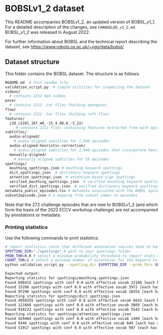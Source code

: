 # BOBSLv1_2 dataset

This README accompanies BOBSLv1_2, an updated version of BOBSL_v1_1. For a detailed description of the changes, see `CHANGELOG_v1_2.md` BOBSL_v1_2 was released in August 2022.

For further information about BOBSL and the technical report describing the dataset, see
https://www.robots.ox.ac.uk/~vgg/data/bobsl/

## Dataset structure

This folder contains the BOBSL dataset.  The structure is as follows:

```bash
README.md  # this readme file
validation_script.py  # simple utilities for inspecting the dataset
videos/
  # contains 2212 mp4 videos
pose/
  # contains 2212 .tar files (holding openpose)
flow/
  # contains 2212 .tar files (holding raft flow)
features/
  i3d_c2281_16f_m8_-15_4_d0.8_-3_22/
     # contains 2212 files containing features extracted from each episode at a stride of 4 frames using an i3d model training on BOBSL with mouthings (confidence 0.8) and dictionary spottings (confidence 0.8) spanning 2281 classes
subtitles/
  audio-aligned/
    # audio-aligned subtitles for 1,940 episodes
  audio-aligned-heuristic-correction/
    # audio-aligned subtitles for 1,940 episodes that incorporate heuristic corrections to improve the alignment
  manually-aligned/
    # manually aligned subtitles for 55 episodes
spottings/
  mouthing_spottings.json # mouthing keyword spottings
  dict_spottings.json  # dictionary keyword spottings
  attention_spottings.json  # attention-based sign spottings
  verified_mouthing_spottings.json  # verified mouthing keyword spottings
  verified_dict_spottings.json  # verified dictionary keyword spottings
metadata_public_episodes.tsv # metadata associated with the BOBSL episodes
subset2episode.json # a mapping from subset names to episodes
```

Note that the 272 challenge episodes that are new to BOBSLv1_2 (and which form the basis of the 2022 ECCV workshop challenge) are not accompanied by annotations or metadata.

### Printing statistics

Use the following commands to print statistics:

```bash
# report statistics (note that different annotation sources tend to have different confidences)
SPOTTING_DIR="./spottings" # path to your spottings folder
PROB_THR=0.0 # select a minimum probability threshold to report stats over
COUNT_THR=1 # select a minimum number of occurences for the keyword to be included in the stats
python validation_script.py --spotting_dir $SPOTTING_DIR --prob_thrs $PROB_THR --count_thrs $COUNT_THR

Expected output:
Reporting statistcs for spottings/mouthing_spottings.json
Found 698415 spottings with conf 0.0 with effective vocab 22168 [each has at least 1 spottings] in train
Found 15266 spottings with conf 0.0 with effective vocab 3972 [each has at least 1 spottings] in val
Found 97296 spottings with conf 0.0 with effective vocab 10354 [each has at least 1 spottings] in test
Reporting statistcs for spottings/dict_spottings.json
Found 4958355 spottings with conf 0.0 with effective vocab 6643 [each has at least 1 spottings] in train
Found 121668 spottings with conf 0.0 with effective vocab 3869 [each has at least 1 spottings] in val
Found 918232 spottings with conf 0.0 with effective vocab 5542 [each has at least 1 spottings] in test
Reporting statistcs for spottings/attention_spottings.json
Found 429484 spottings with conf 0.0 with effective vocab 1409 [each has at least 1 spottings] in train
Found 9346 spottings with conf 0.0 with effective vocab 649 [each has at least 1 spottings] in val
Found 51917 spottings with conf 0.0 with effective vocab 987 [each has at least 1 spottings] in test
```
